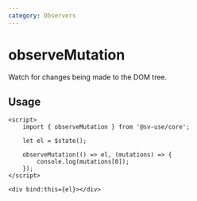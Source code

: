 ```yaml
---
category: Observers
---
```


# observeMutation

Watch for changes being made to the DOM tree.

## Usage

```svelte
<script>
	import { observeMutation } from '@sv-use/core';

	let el = $state();

	observeMutation(() => el, (mutations) => {
        console.log(mutations[0]);
    });
</script>

<div bind:this={el}></div>
```
